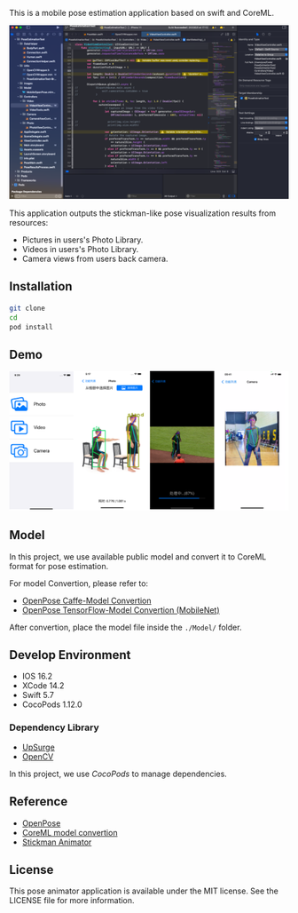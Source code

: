

This is a mobile pose estimation application based on swift and CoreML.

![screenshot0](./images/screenshot0.png)

This application outputs the stickman-like pose visualization results from resources:

- Pictures in users's Photo Library.
- Videos in users's Photo Library.
- Camera views from users back camera. 


## Installation

```sh
git clone 
cd 
pod install
```

## Demo

![screenshot1](./images/screenshot1.png)

## Model

In this project, we use available public model and convert it to CoreML format for pose estimation. 

For model Convertion, please refer to:

- [OpenPose Caffe-Model Convertion](https://github.com/infocom-tpo/SwiftOpenPose/blob/master/doc/CaffeToMLModel.md)
- [OpenPose TensorFlow-Model Convertion (MobileNet)](https://github.com/infocom-tpo/tf-openpose/tree/master/convert)

After convertion, place the model file inside the `./Model/` folder. 

## Develop Environment

- IOS 16.2
- XCode 14.2
- Swift 5.7
- CocoPods 1.12.0

### Dependency Library

- [UpSurge](https://github.com/alejandro-isaza/Upsurge)
- [OpenCV](https://opencv.org/releases/)

In this project, we use *CocoPods* to manage dependencies. 


## Reference

- [OpenPose](https://github.com/CMU-Perceptual-Computing-Lab/openpose)
- [CoreML model convertion](https://gist.github.com/otmb/7b2e1caf3330b97c82dc217af5844ad5)
- [Stickman Animator](https://github.com/infocom-tpo/SwiftOpenPose?tab=readme-ov-file)


## License

This pose animator application is available under the MIT license. See the LICENSE file for more information.  

